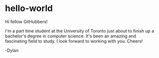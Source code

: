 # hello-world

Hi fellow GitHubbers!

I'm a part time student at the University of Toronto just about to finish up a bachelor's degree in computer science. It's been an amazing and fascinating field to study. I look forward to working with you. Cheers!

-Dylan
